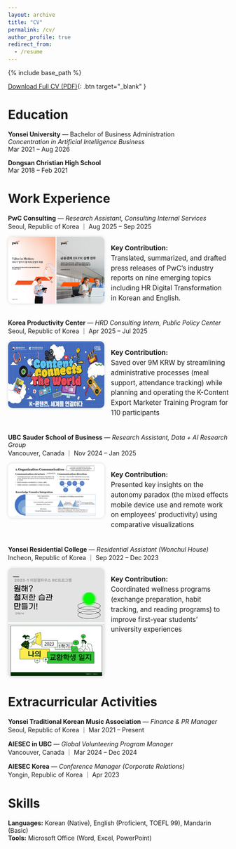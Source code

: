 ```yaml
---
layout: archive
title: "CV"
permalink: /cv/
author_profile: true
redirect_from:
  - /resume
---
```


{% include base_path %}

[Download Full CV (PDF)](/files/Chaeyoon_Kim_CV.pdf){: .btn target="_blank" }


Education
======
**Yonsei University** — Bachelor of Business Administration  
*Concentration in Artificial Intelligence Business*  
Mar 2021 – Aug 2026  

**Dongsan Christian High School**  
Mar 2018 – Feb 2021


Work Experience
======
**PwC Consulting** — *Research Assistant, Consulting Internal Services*  
Seoul, Republic of Korea ｜ Aug 2025 – Sep 2025  
<div style="display: flex; align-items: flex-start; gap: 15px; margin-top: 10px; margin-bottom: 20px;">
  <img src="/images/pwc_image.png" alt="pwc_image" style="width:220px; border-radius:10px; box-shadow: 0 0 6px rgba(0,0,0,0.15);">
  <div style="max-width: 500px; font-size: 0.95rem; line-height: 1.5;">
    <p><strong>Key Contribution:</strong><br>
    Translated, summarized, and drafted press releases of PwC’s industry reports on nine emerging topics including HR Digital Transformation in Korean and English.
</p>
  </div>
</div>


**Korea Productivity Center** — *HRD Consulting Intern, Public Policy Center*  
Seoul, Republic of Korea ｜ Apr 2025 – Jul 2025  
<div style="display: flex; align-items: flex-start; gap: 15px; margin-top: 10px; margin-bottom: 20px;">
  <img src="/images/kpc_image.png" alt="kpc_image" style="width:220px; border-radius:10px; box-shadow: 0 0 6px rgba(0,0,0,0.15);">
  <div style="max-width: 500px; font-size: 0.95rem; line-height: 1.5;">
    <p><strong>Key Contribution:</strong><br>
    Saved over 9M KRW by streamlining administrative processes (meal support, attendance tracking) while
planning and operating the K-Content Export Marketer Training Program for 110 participants
</p>
  </div>
</div>

**UBC Sauder School of Business** — *Research Assistant, Data + AI Research Group*  
Vancouver, Canada ｜ Nov 2024 – Jan 2025  
<div style="display: flex; align-items: flex-start; gap: 15px; margin-top: 10px; margin-bottom: 20px;">
  <img src="/images/ubc_image.png" alt="ubc_image" style="width:220px; border-radius:10px; box-shadow: 0 0 6px rgba(0,0,0,0.15);">
  <div style="max-width: 500px; font-size: 0.95rem; line-height: 1.5;">
    <p><strong>Key Contribution:</strong><br>
    Presented key insights on the autonomy paradox (the mixed effects mobile device use and remote work
on employees’ productivity) using comparative visualizations
</p>
  </div>
</div>

**Yonsei Residential College** — *Residential Assistant (Wonchul House)*  
Incheon, Republic of Korea ｜ Sep 2022 – Dec 2023  
<div style="display: flex; align-items: flex-start; gap: 15px; margin-top: 10px; margin-bottom: 20px;">
  <img src="/images/yonsei_ra_image.png" alt="yonsei_ra_image" style="width:220px; border-radius:10px; box-shadow: 0 0 6px rgba(0,0,0,0.15);">
  <div style="max-width: 500px; font-size: 0.95rem; line-height: 1.5;">
    <p><strong>Key Contribution:</strong><br>
    Coordinated wellness programs (exchange preparation, habit tracking, and reading programs) to improve first-year students’ university experiences
</p>
  </div>
</div>

Extracurricular Activities
======
**Yonsei Traditional Korean Music Association** — *Finance & PR Manager*  
Seoul, Republic of Korea ｜ Mar 2021 – Present  

**AIESEC in UBC** — *Global Volunteering Program Manager*  
Vancouver, Canada ｜ Mar 2024 – Dec 2024  

**AIESEC Korea** — *Conference Manager (Corporate Relations)*  
Yongin, Republic of Korea ｜ Apr 2023  


Skills
======
**Languages:** Korean (Native), English (Proficient, TOEFL 99), Mandarin (Basic)  
**Tools:** Microsoft Office (Word, Excel, PowerPoint)
